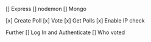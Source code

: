 [] Express
[] nodemon
[] Mongo


[x] Create Poll
[x] Vote
[x] Get Polls
[x] Enable IP check


Further
[] Log In and Authenticate
[] Who voted